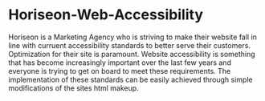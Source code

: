 # Horiseon-Web-Accessibility

Horiseon is a Marketing Agency who is striving to make their website fall in line with curruent accessibility standards to better serve their customers. Optimization for their site is paramount.
Website accessibility is something that has become increasingly important over the last few years and everyone is trying to get on board to meet these requirements. The implementation of these
standards can be easily achieved through simple modifications of the sites html makeup.
 